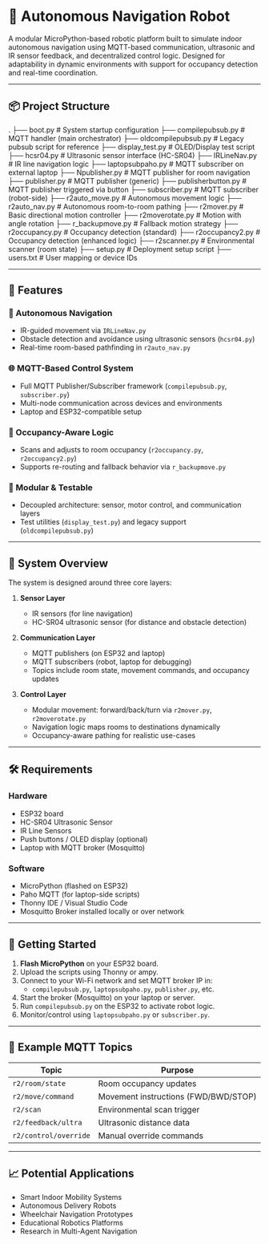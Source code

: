 # 🤖 Autonomous Navigation Robot

A modular MicroPython-based robotic platform built to simulate indoor autonomous navigation using MQTT-based communication, ultrasonic and IR sensor feedback, and decentralized control logic. Designed for adaptability in dynamic environments with support for occupancy detection and real-time coordination.

---

## 📦 Project Structure

.
├── boot.py                # System startup configuration
├── compilepubsub.py       # MQTT handler (main orchestrator)
├── oldcompilepubsub.py    # Legacy pubsub script for reference
├── display_test.py        # OLED/Display test script
├── hcsr04.py              # Ultrasonic sensor interface (HC-SR04)
├── IRLineNav.py           # IR line navigation logic
├── laptopsubpaho.py       # MQTT subscriber on external laptop
├── Npublisher.py          # MQTT publisher for room navigation
├── publisher.py           # MQTT publisher (generic)
├── publisherbutton.py     # MQTT publisher triggered via button
├── subscriber.py          # MQTT subscriber (robot-side)
├── r2auto_move.py         # Autonomous movement logic
├── r2auto_nav.py          # Autonomous room-to-room pathing
├── r2mover.py             # Basic directional motion controller
├── r2moverotate.py        # Motion with angle rotation
├── r_backupmove.py        # Fallback motion strategy
├── r2occupancy.py         # Occupancy detection (standard)
├── r2occupancy2.py        # Occupancy detection (enhanced logic)
├── r2scanner.py           # Environmental scanner (room state)
├── setup.py               # Deployment setup script
├── users.txt              # User mapping or device IDs

---

## 🚀 Features

### 🤖 Autonomous Navigation
- IR-guided movement via `IRLineNav.py`
- Obstacle detection and avoidance using ultrasonic sensors (`hcsr04.py`)
- Real-time room-based pathfinding in `r2auto_nav.py`

### 🌐 MQTT-Based Control System
- Full MQTT Publisher/Subscriber framework (`compilepubsub.py`, `subscriber.py`)
- Multi-node communication across devices and environments
- Laptop and ESP32-compatible setup

### 🧠 Occupancy-Aware Logic
- Scans and adjusts to room occupancy (`r2occupancy.py`, `r2occupancy2.py`)
- Supports re-routing and fallback behavior via `r_backupmove.py`

### 🧩 Modular & Testable
- Decoupled architecture: sensor, motor control, and communication layers
- Test utilities (`display_test.py`) and legacy support (`oldcompilepubsub.py`)

---

## 🧠 System Overview

The system is designed around three core layers:
1. **Sensor Layer**
   - IR sensors (for line navigation)
   - HC-SR04 ultrasonic sensor (for distance and obstacle detection)

2. **Communication Layer**
   - MQTT publishers (on ESP32 and laptop)
   - MQTT subscribers (robot, laptop for debugging)
   - Topics include room state, movement commands, and occupancy updates

3. **Control Layer**
   - Modular movement: forward/back/turn via `r2mover.py`, `r2moverotate.py`
   - Navigation logic maps rooms to destinations dynamically
   - Occupancy-aware pathing for realistic use-cases

---

## 🛠️ Requirements

### Hardware
- ESP32 board
- HC-SR04 Ultrasonic Sensor
- IR Line Sensors
- Push buttons / OLED display (optional)
- Laptop with MQTT broker (Mosquitto)

### Software
- MicroPython (flashed on ESP32)
- Paho MQTT (for laptop-side scripts)
- Thonny IDE / Visual Studio Code
- Mosquitto Broker installed locally or over network

---

## 🧪 Getting Started

1. **Flash MicroPython** on your ESP32 board.
2. Upload the scripts using Thonny or ampy.
3. Connect to your Wi-Fi network and set MQTT broker IP in:
   - `compilepubsub.py`, `laptopsubpaho.py`, `publisher.py`, etc.
4. Start the broker (Mosquitto) on your laptop or server.
5. Run `compilepubsub.py` on the ESP32 to activate robot logic.
6. Monitor/control using `laptopsubpaho.py` or `subscriber.py`.

---

## 🧭 Example MQTT Topics

| Topic                  | Purpose                                |
|------------------------|----------------------------------------|
| `r2/room/state`        | Room occupancy updates                 |
| `r2/move/command`      | Movement instructions (FWD/BWD/STOP)   |
| `r2/scan`              | Environmental scan trigger             |
| `r2/feedback/ultra`    | Ultrasonic distance data               |
| `r2/control/override`  | Manual override commands               |

---

## 📈 Potential Applications

- Smart Indoor Mobility Systems
- Autonomous Delivery Robots
- Wheelchair Navigation Prototypes
- Educational Robotics Platforms
- Research in Multi-Agent Navigation
